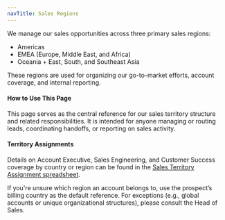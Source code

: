```yaml
---
navTitle: Sales Regions
---
```


We manage our sales opportunities across three primary sales regions:

* Americas
* EMEA (Europe, Middle East, and Africa)
* Oceania + East, South, and Southeast Asia

These regions are used for organizing our go-to-market efforts, account coverage, and internal reporting.

#### How to Use This Page

This page serves as the central reference for our sales territory structure and related responsibilities. It is intended for anyone managing or routing leads, coordinating handoffs, or reporting on sales activity.

#### Territory Assignments

Details on Account Executive, Sales Engineering, and Customer Success coverage by country or region can be found in the <a href="https://docs.google.com/spreadsheets/d/1teQVqMWtyWPWbbe6WQnp9gONyTCucWK_62h4KY7q8BE/edit?usp=sharing">Sales Territory Assignment spreadsheet</a>.

If you're unsure which region an account belongs to, use the prospect’s billing country as the default reference. For exceptions (e.g., global accounts or unique organizational structures), please consult the Head of Sales.




